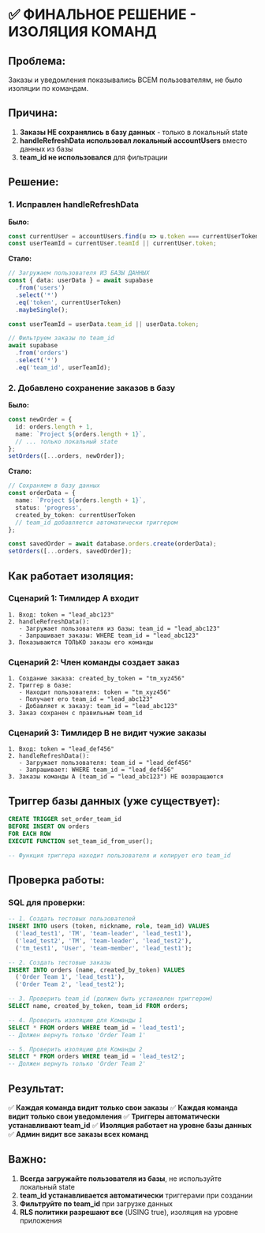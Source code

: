 # ✅ ФИНАЛЬНОЕ РЕШЕНИЕ - ИЗОЛЯЦИЯ КОМАНД

## Проблема:
Заказы и уведомления показывались ВСЕМ пользователям, не было изоляции по командам.

## Причина:
1. **Заказы НЕ сохранялись в базу данных** - только в локальный state
2. **handleRefreshData использовал локальный accountUsers** вместо данных из базы
3. **team_id не использовался** для фильтрации

## Решение:

### 1. Исправлен handleRefreshData
**Было:**
```typescript
const currentUser = accountUsers.find(u => u.token === currentUserToken);
const userTeamId = currentUser.teamId || currentUser.token;
```

**Стало:**
```typescript
// Загружаем пользователя ИЗ БАЗЫ ДАННЫХ
const { data: userData } = await supabase
  .from('users')
  .select('*')
  .eq('token', currentUserToken)
  .maybeSingle();

const userTeamId = userData.team_id || userData.token;

// Фильтруем заказы по team_id
await supabase
  .from('orders')
  .select('*')
  .eq('team_id', userTeamId);
```

### 2. Добавлено сохранение заказов в базу
**Было:**
```typescript
const newOrder = {
  id: orders.length + 1,
  name: `Project ${orders.length + 1}`,
  // ... только локальный state
};
setOrders([...orders, newOrder]);
```

**Стало:**
```typescript
// Сохраняем в базу данных
const orderData = {
  name: `Project ${orders.length + 1}`,
  status: 'progress',
  created_by_token: currentUserToken
  // team_id добавляется автоматически триггером
};

const savedOrder = await database.orders.create(orderData);
setOrders([...orders, savedOrder]);
```

## Как работает изоляция:

### Сценарий 1: Тимлидер A входит
```
1. Вход: token = "lead_abc123"
2. handleRefreshData():
   - Загружает пользователя из базы: team_id = "lead_abc123"
   - Запрашивает заказы: WHERE team_id = "lead_abc123"
3. Показываются ТОЛЬКО заказы его команды
```

### Сценарий 2: Член команды создает заказ
```
1. Создание заказа: created_by_token = "tm_xyz456"
2. Триггер в базе:
   - Находит пользователя: token = "tm_xyz456"
   - Получает его team_id = "lead_abc123"
   - Добавляет к заказу: team_id = "lead_abc123"
3. Заказ сохранен с правильным team_id
```

### Сценарий 3: Тимлидер B не видит чужие заказы
```
1. Вход: token = "lead_def456"
2. handleRefreshData():
   - Загружает пользователя: team_id = "lead_def456"
   - Запрашивает: WHERE team_id = "lead_def456"
3. Заказы команды A (team_id = "lead_abc123") НЕ возвращаются
```

## Триггер базы данных (уже существует):

```sql
CREATE TRIGGER set_order_team_id
BEFORE INSERT ON orders
FOR EACH ROW
EXECUTE FUNCTION set_team_id_from_user();

-- Функция триггера находит пользователя и копирует его team_id
```

## Проверка работы:

### SQL для проверки:
```sql
-- 1. Создать тестовых пользователей
INSERT INTO users (token, nickname, role, team_id) VALUES
  ('lead_test1', 'TM', 'team-leader', 'lead_test1'),
  ('lead_test2', 'TM', 'team-leader', 'lead_test2'),
  ('tm_test1', 'User', 'team-member', 'lead_test1');

-- 2. Создать тестовые заказы
INSERT INTO orders (name, created_by_token) VALUES
  ('Order Team 1', 'lead_test1'),
  ('Order Team 2', 'lead_test2');

-- 3. Проверить team_id (должен быть установлен триггером)
SELECT name, created_by_token, team_id FROM orders;

-- 4. Проверить изоляцию для Команды 1
SELECT * FROM orders WHERE team_id = 'lead_test1';
-- Должен вернуть только 'Order Team 1'

-- 5. Проверить изоляцию для Команды 2
SELECT * FROM orders WHERE team_id = 'lead_test2';
-- Должен вернуть только 'Order Team 2'
```

## Результат:

✅ **Каждая команда видит только свои заказы**
✅ **Каждая команда видит только свои уведомления**
✅ **Триггеры автоматически устанавливают team_id**
✅ **Изоляция работает на уровне базы данных**
✅ **Админ видит все заказы всех команд**

## Важно:

1. **Всегда загружайте пользователя из базы**, не используйте локальный state
2. **team_id устанавливается автоматически** триггерами при создании
3. **Фильтруйте по team_id** при загрузке данных
4. **RLS политики разрешают все** (USING true), изоляция на уровне приложения
